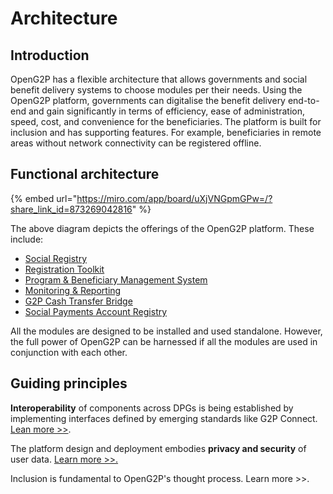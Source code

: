 # Architecture

## Introduction

OpenG2P has a flexible architecture that allows governments and social benefit delivery systems to choose modules per their needs. Using the OpenG2P platform, governments can digitalise the benefit delivery end-to-end and gain significantly in terms of efficiency, ease of administration, speed, cost, and convenience for the beneficiaries. The platform is built for inclusion and has supporting features. For example, beneficiaries in remote areas without network connectivity can be registered offline.

## Functional architecture

{% embed url="https://miro.com/app/board/uXjVNGpmGPw=/?share_link_id=873269042816" %}

The above diagram depicts the offerings of the OpenG2P platform. These include:

* [Social Registry](modules/social-registry.md)
* [Registration Toolkit](modules/registration-tool-kit/)
* [Program & Beneficiary Management System](modules/program-and-beneficiary-management-system/)
* [Monitoring & Reporting](modules/monitoring-and-reporting.md)
* [G2P Cash Transfer Bridge](modules/g2p-cash-transfer-bridge/)
* [Social Payments Account Registry](modules/social-payments-account-registry-spar.md)

All the modules are designed to be installed and used standalone.  However, the full power of OpenG2P can be harnessed if all the modules are used in conjunction with each other.

## Guiding principles

**Interoperability** of components  across DPGs is being established by implementing interfaces defined by emerging standards like G2P Connect. [Lean more >>](interoperability/).

The platform design and deployment embodies **privacy and security** of user data. [Learn more >>.](privacy-and-security/)

Inclusion is fundamental to OpenG2P's thought process. Learn more >>.

